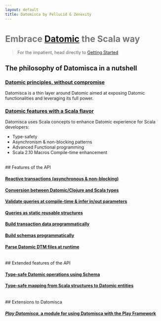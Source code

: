 ```yaml
---
layout: default
title: Datomisca by Pellucid & Zenexity
---
```


# <span style="color:#777">Embrace [Datomic](http://www.datomic.com) the Scala way</span>

> For the impatient, head directly to [Getting Started](doc/getstarted.html)

## The philosophy of Datomisca in a nutshell

### <a href="doc/philosophy.html#philosophy-embrace" class="icon-circle-arrow-right"><span class="space5">Datomic principles, without compromise</span></a>
Datomisca is a thin layer around Datomic aimed at exposing Datomic functionalities and leveraging its full power.

### <a href="doc/philosophy.html#philosophy-enhance" class="icon-circle-arrow-right"><span class="space5">Datomic features with a Scala flavor</span></a>

Datomisca uses Scala concepts to enhance Datomic experience for Scala developers:

- Type-safety
- Asynchronism & non-blocking patterns 
- Advanced Functional programming
- Scala 2.10 Macros Compile-time enhancement

<br/>
## Features of the API

#### <a href="doc/features.html#features-reactive" class="icon-circle-arrow-right"><span class="space5">Reactive transactions (asynchronous & non-blocking)</span></a>

#### <a href="doc/features.html#features-scalatypes" class="icon-circle-arrow-right"><span class="space5">Conversion between Datomic/Clojure and Scala types</span></a>

#### <a href="doc/features.html#features-compilequeries" class="icon-circle-arrow-right"><span class="space5">Validate queries at compile-time & infer in/out parameters</span></a>

#### <a href="doc/features.html#features-staticqueries" class="icon-circle-arrow-right"><span class="space5">Queries as static reusable structures</span></a>

#### <a href="doc/features.html#features-ops" class="icon-circle-arrow-right"><span class="space5">Build transaction data programmatically</span></a>

#### <a href="doc/features.html#features-schema" class="icon-circle-arrow-right"><span class="space5">Build schemas programmatically</span></a>

#### <a href="doc/features.html#features-dtm-parsing" class="icon-circle-arrow-right"><span class="space5">Parse Datomic DTM files at runtime</span></a>

<br/>
## Extended features of the API


#### <a href="doc/features.html#features-typesafe-ops" class="icon-circle-arrow-right"><span class="space5">Type-safe Datomic operations using Schema</span></a>

#### <a href="doc/features.html#features-mapping" class="icon-circle-arrow-right"><span class="space5">Type-safe mapping from Scala structures to Datomic entities</span></a>

<br/>
## Extensions to Datomisca

#### <a href="doc/play-datomisca.html" class="icon-circle-arrow-right"><span class="space5">_Play Datomisca_, a module for using Datomisca with the Play Framework</span></a>


